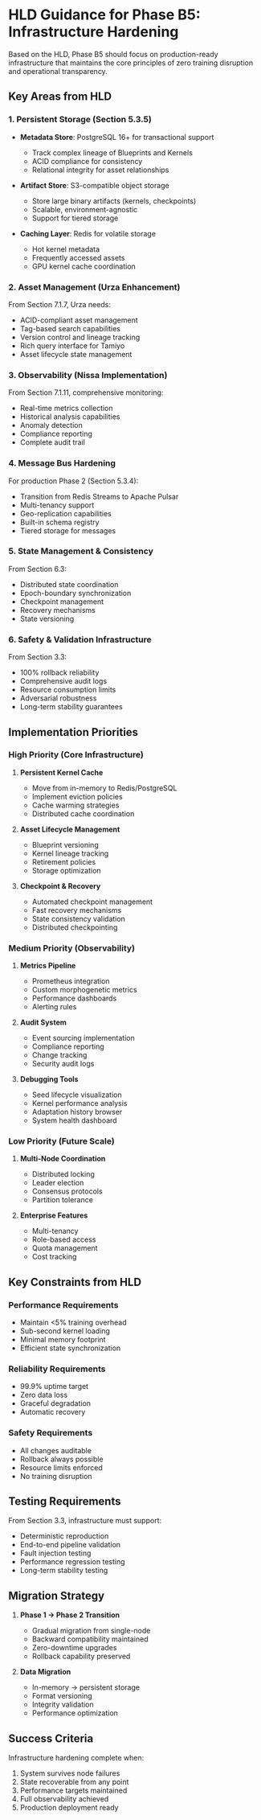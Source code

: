 # HLD Guidance for Phase B5: Infrastructure Hardening

Based on the HLD, Phase B5 should focus on production-ready infrastructure that maintains the core principles of zero training disruption and operational transparency.

## Key Areas from HLD

### 1. Persistent Storage (Section 5.3.5)
- **Metadata Store**: PostgreSQL 16+ for transactional support
  - Track complex lineage of Blueprints and Kernels
  - ACID compliance for consistency
  - Relational integrity for asset relationships

- **Artifact Store**: S3-compatible object storage
  - Store large binary artifacts (kernels, checkpoints)
  - Scalable, environment-agnostic
  - Support for tiered storage

- **Caching Layer**: Redis for volatile storage
  - Hot kernel metadata
  - Frequently accessed assets
  - GPU kernel cache coordination

### 2. Asset Management (Urza Enhancement)
From Section 7.1.7, Urza needs:
- ACID-compliant asset management
- Tag-based search capabilities
- Version control and lineage tracking
- Rich query interface for Tamiyo
- Asset lifecycle state management

### 3. Observability (Nissa Implementation)
From Section 7.1.11, comprehensive monitoring:
- Real-time metrics collection
- Historical analysis capabilities
- Anomaly detection
- Compliance reporting
- Complete audit trail

### 4. Message Bus Hardening
For production Phase 2 (Section 5.3.4):
- Transition from Redis Streams to Apache Pulsar
- Multi-tenancy support
- Geo-replication capabilities
- Built-in schema registry
- Tiered storage for messages

### 5. State Management & Consistency
From Section 6.3:
- Distributed state coordination
- Epoch-boundary synchronization
- Checkpoint management
- Recovery mechanisms
- State versioning

### 6. Safety & Validation Infrastructure
From Section 3.3:
- 100% rollback reliability
- Comprehensive audit logs
- Resource consumption limits
- Adversarial robustness
- Long-term stability guarantees

## Implementation Priorities

### High Priority (Core Infrastructure)
1. **Persistent Kernel Cache**
   - Move from in-memory to Redis/PostgreSQL
   - Implement eviction policies
   - Cache warming strategies
   - Distributed cache coordination

2. **Asset Lifecycle Management**
   - Blueprint versioning
   - Kernel lineage tracking
   - Retirement policies
   - Storage optimization

3. **Checkpoint & Recovery**
   - Automated checkpoint management
   - Fast recovery mechanisms
   - State consistency validation
   - Distributed checkpointing

### Medium Priority (Observability)
1. **Metrics Pipeline**
   - Prometheus integration
   - Custom morphogenetic metrics
   - Performance dashboards
   - Alerting rules

2. **Audit System**
   - Event sourcing implementation
   - Compliance reporting
   - Change tracking
   - Security audit logs

3. **Debugging Tools**
   - Seed lifecycle visualization
   - Kernel performance analysis
   - Adaptation history browser
   - System health dashboard

### Low Priority (Future Scale)
1. **Multi-Node Coordination**
   - Distributed locking
   - Leader election
   - Consensus protocols
   - Partition tolerance

2. **Enterprise Features**
   - Multi-tenancy
   - Role-based access
   - Quota management
   - Cost tracking

## Key Constraints from HLD

### Performance Requirements
- Maintain <5% training overhead
- Sub-second kernel loading
- Minimal memory footprint
- Efficient state synchronization

### Reliability Requirements
- 99.9% uptime target
- Zero data loss
- Graceful degradation
- Automatic recovery

### Safety Requirements
- All changes auditable
- Rollback always possible
- Resource limits enforced
- No training disruption

## Testing Requirements

From Section 3.3, infrastructure must support:
- Deterministic reproduction
- End-to-end pipeline validation
- Fault injection testing
- Performance regression testing
- Long-term stability testing

## Migration Strategy

1. **Phase 1 → Phase 2 Transition**
   - Gradual migration from single-node
   - Backward compatibility maintained
   - Zero-downtime upgrades
   - Rollback capability preserved

2. **Data Migration**
   - In-memory → persistent storage
   - Format versioning
   - Integrity validation
   - Performance optimization

## Success Criteria

Infrastructure hardening complete when:
1. System survives node failures
2. State recoverable from any point
3. Performance targets maintained
4. Full observability achieved
5. Production deployment ready
